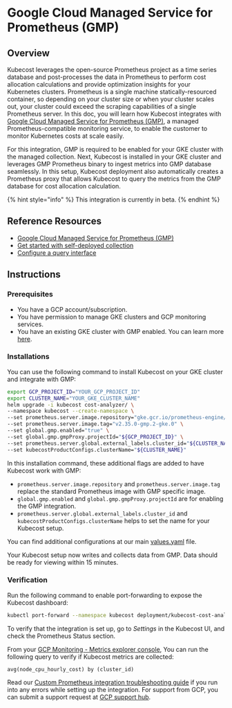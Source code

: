 # Google Cloud Managed Service for Prometheus (GMP)

## Overview

Kubecost leverages the open-source Prometheus project as a time series database and post-processes the data in Prometheus to perform cost allocation calculations and provide optimization insights for your Kubernetes clusters. Prometheus is a single machine statically-resourced container, so depending on your cluster size or when your cluster scales out, your cluster could exceed the scraping capabilities of a single Prometheus server. In this doc, you will learn how Kubecost integrates with [Google Cloud Managed Service for Prometheus (GMP)](https://cloud.google.com/stackdriver/docs/managed-prometheus), a managed Prometheus-compatible monitoring service, to enable the customer to monitor Kubernetes costs at scale easily.

For this integration, GMP is required to be enabled for your GKE cluster with the managed collection. Next, Kubecost is installed in your GKE cluster and leverages GMP Prometheus binary to ingest metrics into GMP database seamlessly. In this setup, Kubecost deployment also automatically creates a Prometheus proxy that allows Kubecost to query the metrics from the GMP database for cost allocation calculation.

{% hint style="info" %}
This integration is currently in beta.
{% endhint %}

## Reference Resources

* [Google Cloud Managed Service for Prometheus (GMP)](https://cloud.google.com/stackdriver/docs/managed-prometheus)
* [Get started with self-deployed collection](https://cloud.google.com/stackdriver/docs/managed-prometheus/setup-unmanaged)
* [Configure a query interface](https://cloud.google.com/stackdriver/docs/managed-prometheus/query)

## Instructions

### Prerequisites

* You have a GCP account/subscription.
* You have permission to manage GKE clusters and GCP monitoring services.
* You have an existing GKE cluster with GMP enabled. You can learn more [here](https://cloud.google.com/stackdriver/docs/managed-prometheus/setup-managed#enable-mgdcoll-gke).

### Installations

You can use the following command to install Kubecost on your GKE cluster and integrate with GMP:

```bash
export GCP_PROJECT_ID="YOUR_GCP_PROJECT_ID"
export CLUSTER_NAME="YOUR_GKE_CLUSTER_NAME"
helm upgrade -i kubecost cost-analyzer/ \
--namespace kubecost --create-namespace \
--set prometheus.server.image.repository="gke.gcr.io/prometheus-engine/prometheus" \
--set prometheus.server.image.tag="v2.35.0-gmp.2-gke.0" \
--set global.gmp.enabled="true" \
--set global.gmp.gmpProxy.projectId="${GCP_PROJECT_ID}" \
--set prometheus.server.global.external_labels.cluster_id="${CLUSTER_NAME}" \
--set kubecostProductConfigs.clusterName="${CLUSTER_NAME}"
```
In this installation command, these additional flags are added to have Kubecost work with GMP:

- `prometheus.server.image.repository` and `prometheus.server.image.tag` replace the standard Prometheus image with GMP specific image.
- `global.gmp.enabled` and `global.gmp.gmpProxy.projectId` are for enabling the GMP integration.
- `prometheus.server.global.external_labels.cluster_id` and `kubecostProductConfigs.clusterName` helps to set the name for your Kubecost setup.

You can find additional configurations at our main [values.yaml](https://github.com/kubecost/cost-analyzer-helm-chart/blob/develop/cost-analyzer/values.yaml) file.

Your Kubecost setup now writes and collects data from GMP. Data should be ready for viewing within 15 minutes.

### Verification

Run the following command to enable port-forwarding to expose the Kubecost dashboard:

```bash
kubectl port-forward --namespace kubecost deployment/kubecost-cost-analyzer 9090
```

To verify that the integration is set up, go to _Settings_ in the Kubecost UI, and check the Prometheus Status section.

From your [GCP Monitoring - Metrics explorer console](https://console.cloud.google.com/monitoring/metrics-explorer), You can run the following query to verify if Kubecost metrics are collected:

```
avg(node_cpu_hourly_cost) by (cluster_id)
```

Read our [Custom Prometheus integration troubleshooting guide](custom-prom.md#troubleshooting) if you run into any errors while setting up the integration. For support from GCP, you can submit a support request at [GCP support hub](https://cloud.google.com/support-hub).
